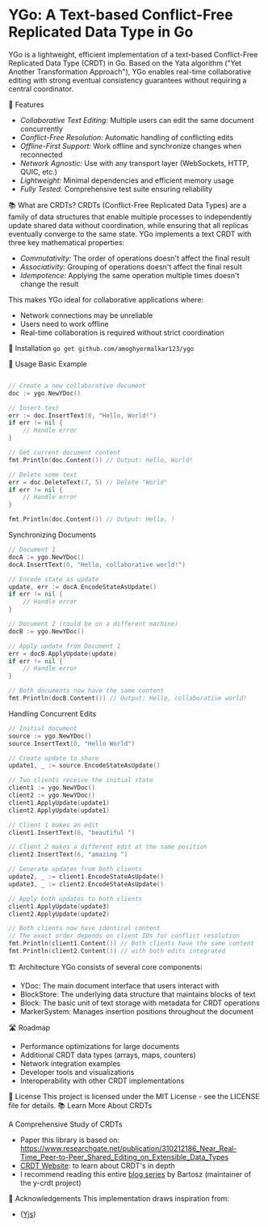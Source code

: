 # YGo: A Text-based Conflict-Free Replicated Data Type in Go

YGo is a lightweight, efficient implementation of a text-based Conflict-Free Replicated Data Type (CRDT) in Go. Based on the Yata algorithm ("Yet Another Transformation Approach"), YGo enables real-time collaborative editing with strong eventual consistency guarantees without requiring a central coordinator.

🚀 Features
- *Collaborative Text Editing:* Multiple users can edit the same document concurrently
- *Conflict-Free Resolution:* Automatic handling of conflicting edits
- *Offline-First Support:* Work offline and synchronize changes when reconnected
- *Network Agnostic:* Use with any transport layer (WebSockets, HTTP, QUIC, etc.)
- *Lightweight:* Minimal dependencies and efficient memory usage
- *Fully Tested:* Comprehensive test suite ensuring reliability

📚 What are CRDTs?
CRDTs (Conflict-Free Replicated Data Types) are a family of data structures that enable multiple processes to independently update shared data without coordination, while ensuring that all replicas eventually converge to the same state.
YGo implements a text CRDT with three key mathematical properties:

- *Commutativity:* The order of operations doesn't affect the final result
- *Associativity:* Grouping of operations doesn't affect the final result
- *Idempotence:* Applying the same operation multiple times doesn't change the result

This makes YGo ideal for collaborative applications where:

- Network connections may be unreliable
- Users need to work offline
- Real-time collaboration is required without strict coordination

🔧 Installation
```go get github.com/amoghyermalkar123/ygo```

📝 Usage
Basic Example
```go

// Create a new collaborative document
doc := ygo.NewYDoc()

// Insert text
err := doc.InsertText(0, "Hello, World!")
if err != nil {
    // Handle error
}

// Get current document content
fmt.Println(doc.Content()) // Output: Hello, World!

// Delete some text
err = doc.DeleteText(7, 5) // Delete "World"
if err != nil {
    // Handle error
}

fmt.Println(doc.Content()) // Output: Hello, !
```

Synchronizing Documents
```go
// Document 1
docA := ygo.NewYDoc()
docA.InsertText(0, "Hello, collaborative world!")

// Encode state as update
update, err := docA.EncodeStateAsUpdate()
if err != nil {
    // Handle error
}

// Document 2 (could be on a different machine)
docB := ygo.NewYDoc()

// Apply update from Document 1
err = docB.ApplyUpdate(update)
if err != nil {
    // Handle error
}

// Both documents now have the same content
fmt.Println(docB.Content()) // Output: Hello, collaborative world!
```

Handling Concurrent Edits
```go
// Initial document
source := ygo.NewYDoc()
source.InsertText(0, "Hello World")

// Create update to share
update1, _ := source.EncodeStateAsUpdate()

// Two clients receive the initial state
client1 := ygo.NewYDoc()
client2 := ygo.NewYDoc()
client1.ApplyUpdate(update1)
client2.ApplyUpdate(update1)

// Client 1 makes an edit
client1.InsertText(6, "beautiful ")

// Client 2 makes a different edit at the same position
client2.InsertText(6, "amazing ")

// Generate updates from both clients
update2, _ := client1.EncodeStateAsUpdate()
update3, _ := client2.EncodeStateAsUpdate()

// Apply both updates to both clients
client1.ApplyUpdate(update3)
client2.ApplyUpdate(update2)

// Both clients now have identical content
// The exact order depends on client IDs for conflict resolution
fmt.Println(client1.Content()) // Both clients have the same content
fmt.Println(client2.Content()) // with both edits integrated
```

🏗️ Architecture
YGo consists of several core components:

- YDoc: The main document interface that users interact with
- BlockStore: The underlying data structure that maintains blocks of text
- Block: The basic unit of text storage with metadata for CRDT operations
- MarkerSystem: Manages insertion positions throughout the document

🛣️ Roadmap

- Performance optimizations for large documents
- Additional CRDT data types (arrays, maps, counters)
- Network integration examples
- Developer tools and visualizations
- Interoperability with other CRDT implementations

📄 License
This project is licensed under the MIT License - see the LICENSE file for details.
📚 Learn More About CRDTs

A Comprehensive Study of CRDTs
- Paper this library is based on: https://www.researchgate.net/publication/310212186_Near_Real-Time_Peer-to-Peer_Shared_Editing_on_Extensible_Data_Types
- [CRDT Website](https://crdt.tech/): to learn about CRDT's in depth
- I recommend reading this entire [blog series](https://www.bartoszsypytkowski.com/the-state-of-a-state-based-crdts/) by Bartosz (maintainer of the y-crdt project) 

🙏 Acknowledgements
This implementation draws inspiration from:
- ([Yjs](https://github.com/yjs/yjs))
